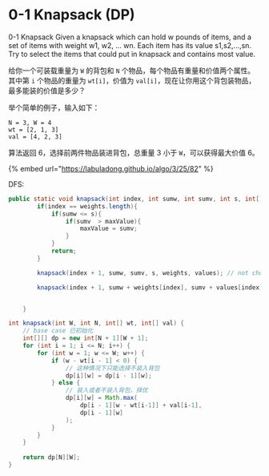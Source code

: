 # 0-1 Knapsack (DP)

0-1 Knapsack Given a knapsack which can hold w pounds of items, and a set of items with weight w1, w2, ... wn. Each item has its value s1,s2,...,sn. Try to select the items that could put in knapsack and contains most value.

给你一个可装载重量为 `W` 的背包和 `N` 个物品，每个物品有重量和价值两个属性。其中第 `i` 个物品的重量为 `wt[i]`，价值为 `val[i]`，现在让你用这个背包装物品，最多能装的价值是多少？

举个简单的例子，输入如下：

```
N = 3, W = 4
wt = [2, 1, 3]
val = [4, 2, 3]
```

算法返回 6，选择前两件物品装进背包，总重量 3 小于 `W`，可以获得最大价值 6。

{% embed url="https://labuladong.github.io/algo/3/25/82" %}

DFS:

```java
public static void knapsack(int index, int sumw, int sumv, int s, int[] weights, int[] values){
		if(index == weights.length){
			if(sumw <= s){
				if(sumv  > maxValue){
					maxValue = sumv;
				}
			}
			return;
		}

		knapsack(index + 1, sumw, sumv, s, weights, values); // not choose

		knapsack(index + 1, sumw + weights[index], sumv + values[index], s, weights, values); //  choose


	}
```

```java
int knapsack(int W, int N, int[] wt, int[] val) {
    // base case 已初始化
    int[][] dp = new int[N + 1][W + 1];
    for (int i = 1; i <= N; i++) {
        for (int w = 1; w <= W; w++) {
            if (w - wt[i - 1] < 0) {
                // 这种情况下只能选择不装入背包
                dp[i][w] = dp[i - 1][w];
            } else {
                // 装入或者不装入背包，择优
                dp[i][w] = Math.max(
                    dp[i - 1][w - wt[i-1]] + val[i-1], 
                    dp[i - 1][w]
                );
            }
        }
    }
    
    return dp[N][W];
}
```
